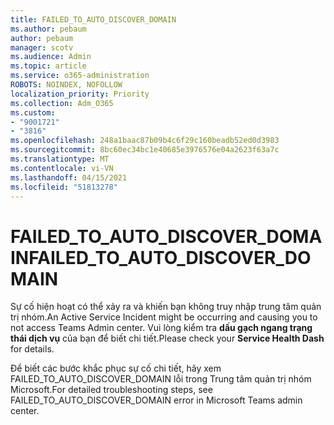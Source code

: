 ```yaml
---
title: FAILED_TO_AUTO_DISCOVER_DOMAIN
ms.author: pebaum
author: pebaum
manager: scotv
ms.audience: Admin
ms.topic: article
ms.service: o365-administration
ROBOTS: NOINDEX, NOFOLLOW
localization_priority: Priority
ms.collection: Adm_O365
ms.custom:
- "9001721"
- "3816"
ms.openlocfilehash: 248a1baac87b09b4c6f29c160beadb52ed0d3983
ms.sourcegitcommit: 8bc60ec34bc1e40685e3976576e04a2623f63a7c
ms.translationtype: MT
ms.contentlocale: vi-VN
ms.lasthandoff: 04/15/2021
ms.locfileid: "51813278"
---
```

# <a name="failed_to_auto_discover_domain"></a><span data-ttu-id="55a7d-102">FAILED_TO_AUTO_DISCOVER_DOMAIN</span><span class="sxs-lookup"><span data-stu-id="55a7d-102">FAILED_TO_AUTO_DISCOVER_DOMAIN</span></span>

<span data-ttu-id="55a7d-103">Sự cố hiện hoạt có thể xảy ra và khiến bạn không truy nhập trung tâm quản trị nhóm.</span><span class="sxs-lookup"><span data-stu-id="55a7d-103">An Active Service Incident might be occurring and causing you to not access Teams Admin center.</span></span> <span data-ttu-id="55a7d-104">Vui lòng kiểm tra **dấu gạch ngang trạng thái dịch vụ** của bạn để biết chi tiết.</span><span class="sxs-lookup"><span data-stu-id="55a7d-104">Please check your **Service Health Dash** for details.</span></span>

<span data-ttu-id="55a7d-105">Để biết các bước khắc phục sự cố chi tiết, hãy xem FAILED_TO_AUTO_DISCOVER_DOMAIN lỗi trong Trung tâm quản trị nhóm Microsoft.</span><span class="sxs-lookup"><span data-stu-id="55a7d-105">For detailed troubleshooting steps, see FAILED_TO_AUTO_DISCOVER_DOMAIN error in Microsoft Teams admin center.</span></span>
